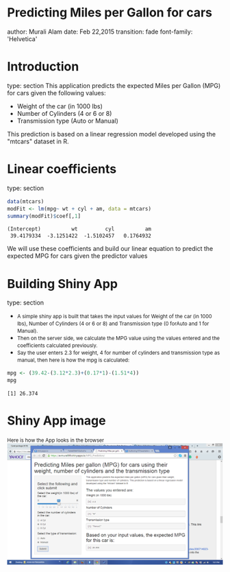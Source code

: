 Predicting Miles per Gallon for cars
========================================================
author: Murali Alam
date: Feb 22,2015
transition: fade
font-family: 'Helvetica'

Introduction
========================================================
type: section
This application predicts the expected Miles per Gallon (MPG) for               cars given the following values: 
              
- Weight of the car (in 1000 lbs)
- Number of Cylinders (4 or 6 or 8)
- Transmission type (Auto or Manual)

This prediction is based on a linear regression model developed
using the "mtcars" dataset in R.

Linear coefficients
========================================================
type: section

```r
data(mtcars)
modFit <- lm(mpg~ wt + cyl + am, data = mtcars)
summary(modFit)$coef[,1]
```

```
(Intercept)          wt         cyl          am 
 39.4179334  -3.1251422  -1.5102457   0.1764932 
```

We will use these coefficients and build our linear equation to predict the expected MPG for cars given the predictor values

Building Shiny App
========================================================
type: section
- <small>A simple shiny app is built that takes the input values for Weight of the car (in 1000 lbs), Number of Cylinders (4 or 6 or 8) and Transmission type (0 forAuto  and 1 for Manual).</small>
- <small>Then on the server side, we calculate the MPG value using the values entered and the coefficients calculated previously.</small>
- <small>Say the user enters 2.3 for weight, 4 for number of cylinders and transmission type as manual, then here is how the mpg is calculated:</small>

```r
mpg <- (39.42-(3.12*2.3)+(0.17*1)-(1.51*4))
mpg
```

```
[1] 26.374
```
Shiny App image
========================================================
<small> Here is how the App looks in the browser</small>
![alt text](shiny_app.png)
